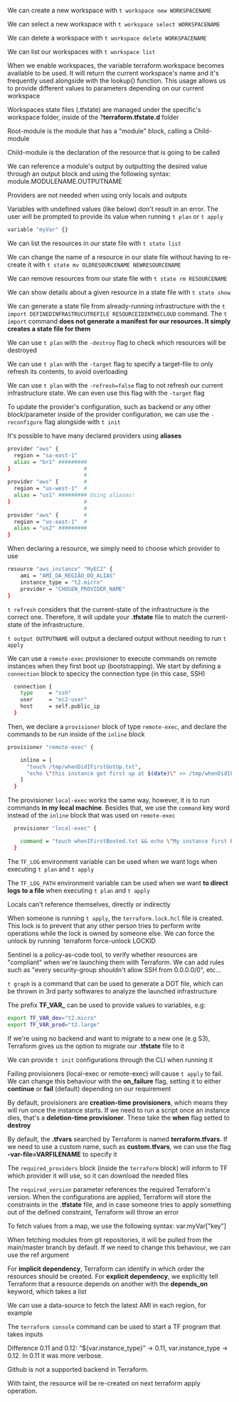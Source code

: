 We can create a new workspace with `t workspace new WORKSPACENAME`

We can select a new workspace with `t workspace select WORKSPACENAME`

We can delete a workspace with `t workspace delete WORKSPACENAME`

We can list our workspaces with `t workspace list`

When we enable workspaces, the variable terraform.workspace becomes available to be used. It will return the current workspace's name and it's frequently used alongside with the lookup() function. This usage allows us to provide different values to parameters depending on our current workspace

Workspaces state files (.tfstate) are managed under the specific's workspace folder, inside of the ?**terraform.tfstate.d** folder

Root-module is the module that has a "module" block, calling a Child-module

Child-module is the declaration of the resource that is going to be called

We can reference a module's output by outputting the desired value through an output block and using the following syntax: module.MODULENAME.OUTPUTNAME

Providers are not needed when using only locals and outputs

Variables with undefined values (like below) don't result in an error. The user will be prompted to provide its value when running `t plan` or `t apply`

```bash
variable "myVar" {}
```

We can list the resources in our state file with `t state list`

We can change the name of a resource in our state file without having to re-create it with `t state mv OLDRESOURCENAME NEWRESOURCENAME`

We can remove resources from our state file with `t state rm RESOURCENAME`

We can show details about a given resource in a state file with `t state show`

We can generate a state file from already-running infrastructure with the `t import DEFINEDINFRASTRUCUTREFILE RESOURCEIDINTHECLOUD` command. The `t import` command **does not generate a manifest for our resources. It simply creates a state file for them**

We can use `t plan` with the `-destroy` flag to check which resources will be destroyed

We can use `t plan` with the `-target` flag to specify a target-file to only refresh its contents, to avoid overloading

We can use `t plan` with the `-refresh=false` flag to not refresh our current infrastructure state. We can even use this flag with the `-target` flag

To update the provider's configuration, such as backend or any other block/parameter inside of the provider configuration, we can use the `-reconfigure` flag alongside with `t init`

It's possible to have many declared providers using **aliases**

```bash
provider "aws" {
  region = "sa-east-1"
  alias = "br1" #########
}                       #
                        #
provider "aws" {        #
  region = "us-west-1"  #
  alias = "us1" ######### Using aliases!
}                       #
                        #
provider "aws" {        #
  region = "us-east-1"  #
  alias = "us2" #########
}
```

When declaring a resource, we simply need to choose which provider to use

```bash
resource "aws_instance" "MyEC2" {
    ami = "AMI_DA_REGIÃO_DO_ALIAS"
    instance_type = "t2.micro"
    provider = "CHOSEN_PROVIDER_NAME"
}
```

`t refresh` considers that the current-state of the infrastructure is the correct one. Therefore, it will update your **.tfstate** file to match the current-state of the infrastructure.

`t output OUTPUTNAME` will output a declared output without needing to run `t apply`

We can use a `remote-exec` provisioner to execute commands on remote instances when they first boot up (bootstrapping). We start by defining a `connection` block to specicy the connection type (in this case, SSH)

```bash
  connection {
    type     = "ssh"
    user     = "ec2-user"
    host     = self.public_ip
  }
```

Then, we declare a `provisioner` block of type `remote-exec`, and declare the commands to be run inside of the `inline` block

```bash
provisioner "remote-exec" {

    inline = [
      "touch /tmp/whenDidIFirstGotUp.txt",
      "echo \"this instance got first up at $(date)\" >> /tmp/whenDidIFirstGotUp.txt"
    ]
  }
```

The provisioner `local-exec` works the same way, however, it is to run commands **in my local machine**. Besides that, we use the `command` key word instead of the `inline` block that was used on `remote-exec`

```bash
  provisioner "local-exec" {

    command = "touch whenIFirstBooted.txt && echo \"My instance first booted up on $(date)\" >> whenIFirstBooted.txt"
  }
```

The `TF_LOG` environment variable can be used when we want logs when executing `t plan` and `t apply`

The `TF_LOG_PATH` environment variable can be used when we want **to direct logs to a file** when executing `t plan` and `t apply`

Locals can't reference themselves, directly or indirectly

When someone is running `t apply`, the `terraform.lock.hcl` file is created. This lock is to prevent that any other person tries to perform write operations while the lock is owned by someone else. We can force the unlock by running `terraform force-unlock LOCKID

Sentinel is a policy-as-code tool, to verify whether resources are "compliant" when we're launching them with Terraform. We can add rules such as "every security-group shouldn't allow SSH from 0.0.0.0/0", etc...

`t graph` is a command that can be used to generate a DOT file, which can be thrown in 3rd party softwares to analyze the launched infrastructure

The prefix **TF_VAR_** can be used to provide values to variables, e.g: 

```bash
export TF_VAR_dev="t2.micro"
export TF_VAR_prod="t2.large"
```

If we're using no backend and want to migrate to a new one (e.g S3), Terraform gives us the option to migrate our **.tfstate** file to it

We can provide `t init` configurations through the CLI when running it

Failing provisioners (local-exec or remote-exec) will cause `t apply` to fail. We can change this behaviour with the **on_failure** flag, setting it to either **continue** or **fail** (default) depending on our requirement

By default, provisioners are **creation-time provisioners**, which means they will run once the instance starts. If we need to run a script once an instance dies, that's a **deletion-time provisioner**. These take the **when** flag setted to **destroy**

By default, the **.tfvars** searched by Terraform is named **terraform.tfvars**. If we need to use a custom name, such as **custom.tfvars**, we can use the flag **-var-file=VARFILENAME** to specify it

The `required_providers` block (inside the `terraform` block) will inform to TF which provider it will use, so it can download the needed files

The `required_version` parameter references the required Terraform's version. When the configurations are applied, Terraform will store the constraints in the **.tfstate** file, and in case someone tries to apply something out of the defined constraint, Terraform will throw an error

To fetch values from a map, we use the following syntax: var.myVar["key"]

When fetching modules from git repositories, it will be pulled from the main/master branch by default. If we need to change this behaviour, we can use the ref argument

For **implicit dependency**, Terraform can identify in which order the resources should be created. For **explicit dependency**, we explicitly tell Terraform that a resource depends on another with the **depends_on** keyword, which takes a list

We can use a data-source to fetch the latest AMI in each region, for example

The `terraform console` command can be used to start a TF program that takes inputs

Difference 0.11 and 0.12: “${var.instance_type}” → 0.11, var.instance_type → 0.12. In 0.11 it was more verbose.

Github is not a supported backend in Terraform.

With taint, the resource will be re-created on next terraform apply operation.
